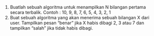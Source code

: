 1. Buatlah sebuah algoritma untuk menampilkan N bilangan pertama secara terbalik. Contoh : 10, 9, 8, 7, 6, 5, 4, 3, 2, 1
2. Buat sebuah algoritma yang akan menerima sebuah bilangan X dari user. Tampilkan pesan “benar” jika X habis dibagi 2, 3 atau 7 dan tampilkan “salah” jika tidak habis dibagi.